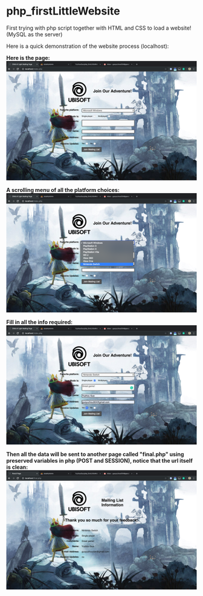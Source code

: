 # php_firstLittleWebsite
First trying with php script together with HTML and CSS to load a website! (MySQL as the server)

Here is a quick demonstration of the website process (localhost):

**Here is the page:**
![alt text](https://github.com/YuzhouGuo/php_firstLittleWebsite/blob/master/demonstration/step_1.png)

**A scrolling menu of all the platform choices:**
![alt text](https://github.com/YuzhouGuo/php_firstLittleWebsite/blob/master/demonstration/step_2.png)

**Fill in all the info required:**
![alt text](https://github.com/YuzhouGuo/php_firstLittleWebsite/blob/master/demonstration/step_3.png)

**Then all the data will be sent to another page called "final.php" using preserved variables in php (POST and SESSION), notice that the url itself is clean:**
![alt text](https://github.com/YuzhouGuo/php_firstLittleWebsite/blob/master/demonstration/step_4.png)
